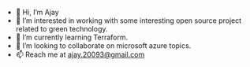 - 👋 Hi, I’m Ajay
- 👀 I’m interested in working with some interesting open source project related to green technology.
- 🌱 I’m currently learning Terraform.
- 💞️ I’m looking to collaborate on microsoft azure topics.
- 📫 Reach me at ajay.20093@gmail.com

<!---
findajay/findajay is a ✨ special ✨ repository because its `README.md` (this file) appears on your GitHub profile.
You can click the Preview link to take a look at your changes.
--->
